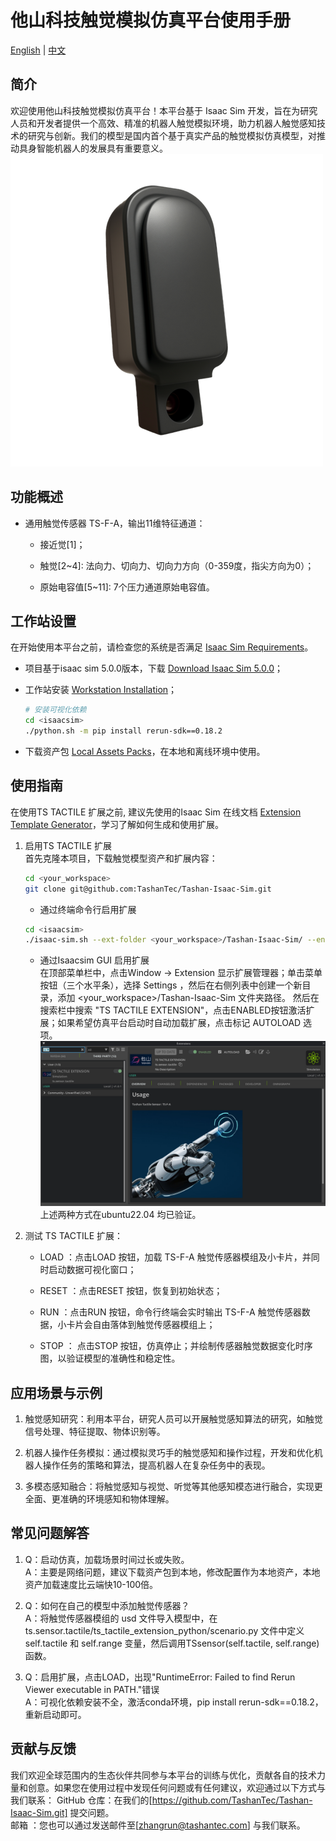 # 他山科技触觉模拟仿真平台使用手册

[English](README.md) | [中文](README_zh.md)

## 简介
欢迎使用他山科技触觉模拟仿真平台！本平台基于 Isaac Sim 开发，旨在为研究人员和开发者提供一个高效、精准的机器人触觉模拟环境，助力机器人触觉感知技术的研究与创新。我们的模型是国内首个基于真实产品的触觉模拟仿真模型，对推动具身智能机器人的发展具有重要意义。<br>
![通用模组](ts.sensor.tactile/data/ts-f-a_real.png)


## 功能概述
- 通用触觉传感器 TS-F-A，输出11维特征通道：
    - 接近觉[1]；

    - 触觉[2~4]: 法向力、切向力、切向力方向（0-359度，指尖方向为0）；

    - 原始电容值[5~11]: 7个压力通道原始电容值。


## 工作站设置
在开始使用本平台之前，请检查您的系统是否满足 [Isaac Sim Requirements](https://docs.isaacsim.omniverse.nvidia.com/5.0.0/installation/requirements.html)。
- 项目基于isaac sim 5.0.0版本，下载 [Download Isaac Sim 5.0.0](https://docs.isaacsim.omniverse.nvidia.com/5.0.0/installation/download.html)；

- 工作站安装 [Workstation Installation](https://docs.isaacsim.omniverse.nvidia.com/5.0.0/installation/install_workstation.html)；
    ```bash
    # 安装可视化依赖
    cd <isaacsim>
    ./python.sh -m pip install rerun-sdk==0.18.2
    ```

- 下载资产包 [Local Assets Packs](https://docs.isaacsim.omniverse.nvidia.com/4.5.0/installation/install_faq.html#isaac-sim-setup-assets-content-pack)，在本地和离线环境中使用。

## 使用指南
在使用TS TACTILE 扩展之前, 建议先使用的Isaac Sim 在线文档 [Extension Template Generator](https://docs.isaacsim.omniverse.nvidia.com/5.0.0/utilities/extension_template_generator.html)，学习了解如何生成和使用扩展。

1. 启用TS TACTILE 扩展<br>
    首先克隆本项目，下载触觉模型资产和扩展内容：
    ```bash
    cd <your_workspace>
    git clone git@github.com:TashanTec/Tashan-Isaac-Sim.git
    ```

    - 通过终端命令行启用扩展
    ```bash
    cd <isaacsim>
    ./isaac-sim.sh --ext-folder <your_workspace>/Tashan-Isaac-Sim/ --enable ts.sensor.tactile
    ```

    - 通过Isaacsim GUI 启用扩展<br>
    在顶部菜单栏中，点击Window -> Extension 显示扩展管理器；单击菜单按钮（三个水平条），选择 Settings ，然后在右侧列表中创建一个新目录，添加 <your_workspace>/Tashan-Isaac-Sim 文件夹路径。
    然后在搜索栏中搜索 "TS TACTILE EXTENSION"，点击ENABLED按钮激活扩展；如果希望仿真平台启动时自动加载扩展，点击标记 AUTOLOAD 选项。
    ![扩展](ts.sensor.tactile/data/ts_tactile_extension.png)<br>
    上述两种方式在ubuntu22.04 均已验证。

2. 测试 TS TACTILE 扩展：
    - LOAD ：点击LOAD 按钮，加载 TS-F-A 触觉传感器模组及小卡片，并同时启动数据可视化窗口；

    - RESET ：点击RESET 按钮，恢复到初始状态；

    - RUN ：点击RUN 按钮，命令行终端会实时输出 TS-F-A 触觉传感器数据，小卡片会自由落体到触觉传感器模组上；

    - STOP ： 点击STOP 按钮，仿真停止；并绘制传感器触觉数据变化时序图，以验证模型的准确性和稳定性。


## 应用场景与示例

1. 触觉感知研究：利用本平台，研究人员可以开展触觉感知算法的研究，如触觉信号处理、特征提取、物体识别等。

2. 机器人操作任务模拟：通过模拟灵巧手的触觉感知和操作过程，开发和优化机器人操作任务的策略和算法，提高机器人在复杂任务中的表现。

3. 多模态感知融合：将触觉感知与视觉、听觉等其他感知模态进行融合，实现更全面、更准确的环境感知和物体理解。


## 常见问题解答

1. Q：启动仿真，加载场景时间过长或失败。<br>
A：主要是网络问题，建议下载资产包到本地，修改配置作为本地资产，本地资产加载速度比云端快10-100倍。

2. Q：如何在自己的模型中添加触觉传感器？<br>
A：将触觉传感器模组的 usd 文件导入模型中，在 ts.sensor.tactile/ts_tactile_extension_python/scenario.py 文件中定义 self.tactile 和 self.range 变量，然后调用TSsensor(self.tactile, self.range)函数。

3. Q：启用扩展，点击LOAD，出现"RuntimeError: Failed to find Rerun Viewer executable in PATH."错误<br>
A：可视化依赖安装不全，激活conda环境，pip install rerun-sdk==0.18.2，重新启动即可。


## 贡献与反馈

我们欢迎全球范围内的生态伙伴共同参与本平台的训练与优化，贡献各自的技术力量和创意。如果您在使用过程中发现任何问题或有任何建议，欢迎通过以下方式与我们联系：
GitHub 仓库：在我们的[https://github.com/TashanTec/Tashan-Isaac-Sim.git] 提交问题。<br>
邮箱 ：您也可以通过发送邮件至[zhangrun@tashantec.com] 与我们联系。